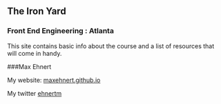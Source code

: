 ## The Iron Yard
### Front End Engineering : Atlanta

This site contains basic info about the course and a list of resources that will come in handy.


###Max Ehnert

My website: [maxehnert.github.io](maxehnert.github.io)

My twitter [ehnertm](https://twitter.com/ehnertm)
